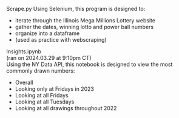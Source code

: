 Scrape.py
Using Selenium, this program is designed to:  
- iterate through the Illinois Mega Millions Lottery website
- gather the dates, winning lotto and power ball numbers
- organize into a dataframe
- (used as practice with webscraping)


Insights.ipynb  
(ran on 2024.03.29 at 9:10pm CT)  
Using the NY Data API, this notebook is designed to view the most commonly drawn numbers:  
- Overall
- Looking only at Fridays in 2023
- Looking at all Fridays
- Looking at all Tuesdays
- Looking at all drawings throughout 2022
